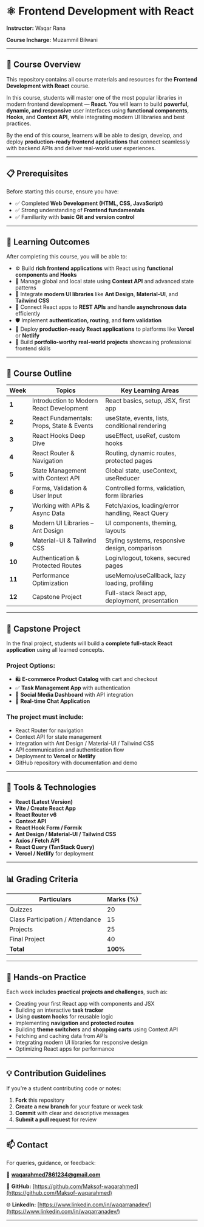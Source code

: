# ⚛️ Frontend Development with React

**Instructor:** Waqar Rana

**Course Incharge:** Muzammil Bilwani

---

## 📘 Course Overview

This repository contains all course materials and resources for the **Frontend Development with React** course.

In this course, students will master one of the most popular libraries in modern frontend development — **React**. You will learn to build **powerful, dynamic, and responsive** user interfaces using **functional components**, **Hooks**, and **Context API**, while integrating modern UI libraries and best practices.

By the end of this course, learners will be able to design, develop, and deploy **production-ready frontend applications** that connect seamlessly with backend APIs and deliver real-world user experiences.

---

## 📋 Prerequisites

Before starting this course, ensure you have:

* ✅ Completed **Web Development (HTML, CSS, JavaScript)**
* ✅ Strong understanding of **Frontend fundamentals**
* ✅ Familiarity with **basic Git and version control**

---

## 🎯 Learning Outcomes

After completing this course, you will be able to:

* ⚙️ Build **rich frontend applications** with React using **functional components and Hooks**
* 🧩 Manage global and local state using **Context API** and advanced state patterns
* 🎨 Integrate **modern UI libraries** like **Ant Design**, **Material-UI**, and **Tailwind CSS**
* 🔗 Connect React apps to **REST APIs** and handle **asynchronous data** efficiently
* 🛡️ Implement **authentication, routing**, and **form validation**
* 🚀 Deploy **production-ready React applications** to platforms like **Vercel** or **Netlify**
* 💼 Build **portfolio-worthy real-world projects** showcasing professional frontend skills

---

## 🧭 Course Outline

| **Week** | **Topics**                                | **Key Learning Areas**                           |
| -------- | ----------------------------------------- | ------------------------------------------------ |
| **1**    | Introduction to Modern React Development  | React basics, setup, JSX, first app              |
| **2**    | React Fundamentals: Props, State & Events | useState, events, lists, conditional rendering   |
| **3**    | React Hooks Deep Dive                     | useEffect, useRef, custom hooks                  |
| **4**    | React Router & Navigation                 | Routing, dynamic routes, protected pages         |
| **5**    | State Management with Context API         | Global state, useContext, useReducer             |
| **6**    | Forms, Validation & User Input            | Controlled forms, validation, form libraries     |
| **7**    | Working with APIs & Async Data            | Fetch/axios, loading/error handling, React Query |
| **8**    | Modern UI Libraries – Ant Design          | UI components, theming, layouts                  |
| **9**    | Material-UI & Tailwind CSS                | Styling systems, responsive design, comparison   |
| **10**   | Authentication & Protected Routes         | Login/logout, tokens, secured pages              |
| **11**   | Performance Optimization                  | useMemo/useCallback, lazy loading, profiling     |
| **12**   | Capstone Project                          | Full-stack React app, deployment, presentation   |

---

## 🧱 Capstone Project

In the final project, students will build a **complete full-stack React application** using all learned concepts.

### Project Options:

* 🛍️ **E-commerce Product Catalog** with cart and checkout
* ✅ **Task Management App** with authentication
* 💬 **Social Media Dashboard** with API integration
* 💭 **Real-time Chat Application**

### The project must include:

* React Router for navigation
* Context API for state management
* Integration with Ant Design / Material-UI / Tailwind CSS
* API communication and authentication flow
* Deployment to **Vercel** or **Netlify**
* GitHub repository with documentation and demo

---

## 🧩 Tools & Technologies

* **React (Latest Version)**
* **Vite / Create React App**
* **React Router v6**
* **Context API**
* **React Hook Form / Formik**
* **Ant Design / Material-UI / Tailwind CSS**
* **Axios / Fetch API**
* **React Query (TanStack Query)**
* **Vercel / Netlify** for deployment

---

## 📊 Grading Criteria

| **Particulars**                  | **Marks (%)** |
| -------------------------------- | ------------- |
| Quizzes                          | 20            |
| Class Participation / Attendance | 15            |
| Projects                         | 25            |
| Final Project                    | 40            |
| **Total**                        | **100%**      |

---

## 🧠 Hands-on Practice

Each week includes **practical projects and challenges**, such as:

* Creating your first React app with components and JSX
* Building an interactive **task tracker**
* Using **custom hooks** for reusable logic
* Implementing **navigation** and **protected routes**
* Building **theme switchers** and **shopping carts** using Context API
* Fetching and caching data from APIs
* Integrating modern UI libraries for responsive design
* Optimizing React apps for performance

---

## 💡 Contribution Guidelines

If you’re a student contributing code or notes:

1. **Fork** this repository
2. **Create a new branch** for your feature or week task
3. **Commit** with clear and descriptive messages
4. **Submit a pull request** for review

---

## 📫 Contact

For queries, guidance, or feedback:

📧 **[waqarahmed7861234@gmail.com](mailto:waqarahmed7861234@gmail.com)**

💼 **GitHub:** [https://github.com/Maksof-waqarahmed](https://github.com/Maksof-waqarahmed)

🌐 **LinkedIn:** [https://www.linkedin.com/in/waqarranadev/](https://www.linkedin.com/in/waqarranadev/)

---